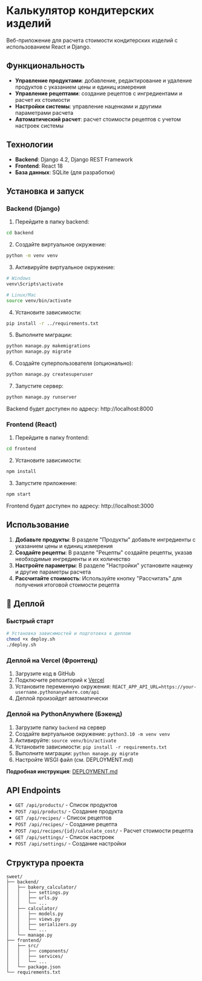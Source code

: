 # Калькулятор кондитерских изделий

Веб-приложение для расчета стоимости кондитерских изделий с использованием React и Django.

## Функциональность

- **Управление продуктами**: добавление, редактирование и удаление продуктов с указанием цены и единиц измерения
- **Управление рецептами**: создание рецептов с ингредиентами и расчет их стоимости
- **Настройки системы**: управление наценками и другими параметрами расчета
- **Автоматический расчет**: расчет стоимости рецептов с учетом настроек системы

## Технологии

- **Backend**: Django 4.2, Django REST Framework
- **Frontend**: React 18
- **База данных**: SQLite (для разработки)

## Установка и запуск

### Backend (Django)

1. Перейдите в папку backend:
```bash
cd backend
```

2. Создайте виртуальное окружение:
```bash
python -m venv venv
```

3. Активируйте виртуальное окружение:
```bash
# Windows
venv\Scripts\activate

# Linux/Mac
source venv/bin/activate
```

4. Установите зависимости:
```bash
pip install -r ../requirements.txt
```

5. Выполните миграции:
```bash
python manage.py makemigrations
python manage.py migrate
```

6. Создайте суперпользователя (опционально):
```bash
python manage.py createsuperuser
```

7. Запустите сервер:
```bash
python manage.py runserver
```

Backend будет доступен по адресу: http://localhost:8000

### Frontend (React)

1. Перейдите в папку frontend:
```bash
cd frontend
```

2. Установите зависимости:
```bash
npm install
```

3. Запустите приложение:
```bash
npm start
```

Frontend будет доступен по адресу: http://localhost:3000

## Использование

1. **Добавьте продукты**: В разделе "Продукты" добавьте ингредиенты с указанием цены и единиц измерения
2. **Создайте рецепты**: В разделе "Рецепты" создайте рецепты, указав необходимые ингредиенты и их количество
3. **Настройте параметры**: В разделе "Настройки" установите наценку и другие параметры расчета
4. **Рассчитайте стоимость**: Используйте кнопку "Рассчитать" для получения итоговой стоимости рецепта

## 🚀 Деплой

### Быстрый старт
```bash
# Установка зависимостей и подготовка к деплою
chmod +x deploy.sh
./deploy.sh
```

### Деплой на Vercel (Фронтенд)
1. Загрузите код в GitHub
2. Подключите репозиторий к [Vercel](https://vercel.com)
3. Установите переменную окружения: `REACT_APP_API_URL=https://your-username.pythonanywhere.com/api`
4. Деплой произойдет автоматически

### Деплой на PythonAnywhere (Бэкенд)
1. Загрузите папку `backend` на сервер
2. Создайте виртуальное окружение: `python3.10 -m venv venv`
3. Активируйте: `source venv/bin/activate`
4. Установите зависимости: `pip install -r requirements.txt`
5. Выполните миграции: `python manage.py migrate`
6. Настройте WSGI файл (см. DEPLOYMENT.md)

**Подробная инструкция**: [DEPLOYMENT.md](DEPLOYMENT.md)

## API Endpoints

- `GET /api/products/` - Список продуктов
- `POST /api/products/` - Создание продукта
- `GET /api/recipes/` - Список рецептов
- `POST /api/recipes/` - Создание рецепта
- `POST /api/recipes/{id}/calculate_cost/` - Расчет стоимости рецепта
- `GET /api/settings/` - Список настроек
- `POST /api/settings/` - Создание настройки

## Структура проекта

```
sweet/
├── backend/
│   ├── bakery_calculator/
│   │   ├── settings.py
│   │   ├── urls.py
│   │   └── ...
│   ├── calculator/
│   │   ├── models.py
│   │   ├── views.py
│   │   ├── serializers.py
│   │   └── ...
│   └── manage.py
├── frontend/
│   ├── src/
│   │   ├── components/
│   │   ├── services/
│   │   └── ...
│   └── package.json
└── requirements.txt
```
